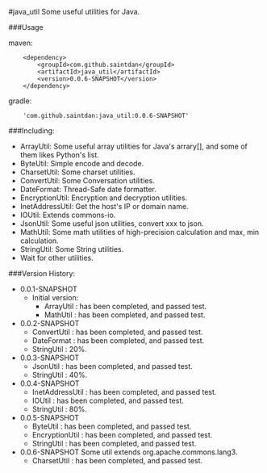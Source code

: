 #java_util
Some useful utilities for Java.

###Usage

maven:

```
	<dependency>
    	<groupId>com.github.saintdan</groupId>
    	<artifactId>java_util</artifactId>
    	<version>0.0.6-SNAPSHOT</version>
	</dependency>
```

gradle:

```
	'com.github.saintdan:java_util:0.0.6-SNAPSHOT'
```

###Including:
- ArrayUtil: Some useful array utilities for Java's arrary[], and some of them likes Python's list.
- ByteUtil: Simple encode and decode.
- CharsetUtil: Some charset utilities. 
- ConvertUtil: Some Conversation utilities.
- DateFormat: Thread-Safe date formatter.
- EncryptionUtil: Encryption and decryption utilities.
- InetAddressUtil: Get the host's IP or domain name.
- IOUtil: Extends commons-io.
- JsonUtil: Some useful json utilities, convert xxx to json.
- MathUtil: Some math utilities of high-precision calculation and max, min calculation.
- StringUtil: Some String utilities.
- Wait for other utilities.

###Version History:
- 0.0.1-SNAPSHOT
  - Initial version: 
    - ArrayUtil : has been completed, and passed test.
    - MathUtil : has been completed, and passed test.
- 0.0.2-SNAPSHOT    
    - ConvertUtil : has been completed, and passed test.
    - DateFormat : has been completed, and passed test.
    - StringUtil : 20%.
- 0.0.3-SNAPSHOT
    - JsonUtil : has been completed, and passed test.
    - StringUtil : 40%.
- 0.0.4-SNAPSHOT
    - InetAddressUtil : has been completed, and passed test.
    - IOUtil : has been completed, and passed test.
    - StringUtil : 80%.
- 0.0.5-SNAPSHOT
    - ByteUtil : has been completed, and passed test.
    - EncryptionUtil : has been completed, and passed test.
    - StringUtil : has been completed, and passed test.
- 0.0.6-SNAPSHOT
    Some util extends org.apache.commons.lang3.
    - CharsetUtil : has been completed, and passed test.
